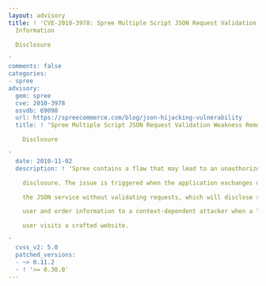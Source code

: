 ```yaml
---
layout: advisory
title: ! 'CVE-2010-3978: Spree Multiple Script JSON Request Validation Weakness Remote
  Information

  Disclosure

'
comments: false
categories:
- spree
advisory:
  gem: spree
  cve: 2010-3978
  osvdb: 69098
  url: https://spreecommerce.com/blog/json-hijacking-vulnerability
  title: ! 'Spree Multiple Script JSON Request Validation Weakness Remote Information

    Disclosure

'
  date: 2010-11-02
  description: ! 'Spree contains a flaw that may lead to an unauthorized information

    disclosure. The issue is triggered when the application exchanges data using

    the JSON service without validating requests, which will disclose sensitive

    user and order information to a context-dependent attacker when a logged-in

    user visits a crafted website.

'
  cvss_v2: 5.0
  patched_versions:
  - ~> 0.11.2
  - ! '>= 0.30.0'
---
```

